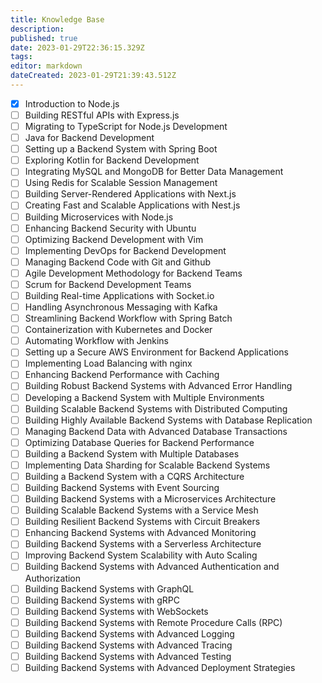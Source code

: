 ```yaml
---
title: Knowledge Base
description: 
published: true
date: 2023-01-29T22:36:15.329Z
tags: 
editor: markdown
dateCreated: 2023-01-29T21:39:43.512Z
---
```


- [x] Introduction to Node.js
- [ ] Building RESTful APIs with Express.js
- [ ] Migrating to TypeScript for Node.js Development
- [ ] Java for Backend Development
- [ ] Setting up a Backend System with Spring Boot
- [ ] Exploring Kotlin for Backend Development
- [ ] Integrating MySQL and MongoDB for Better Data Management
- [ ] Using Redis for Scalable Session Management
- [ ] Building Server-Rendered Applications with Next.js
- [ ] Creating Fast and Scalable Applications with Nest.js
- [ ] Building Microservices with Node.js
- [ ] Enhancing Backend Security with Ubuntu
- [ ] Optimizing Backend Development with Vim
- [ ] Implementing DevOps for Backend Development
- [ ] Managing Backend Code with Git and Github
- [ ] Agile Development Methodology for Backend Teams
- [ ] Scrum for Backend Development Teams
- [ ] Building Real-time Applications with Socket.io
- [ ] Handling Asynchronous Messaging with Kafka
- [ ] Streamlining Backend Workflow with Spring Batch
- [ ] Containerization with Kubernetes and Docker
- [ ] Automating Workflow with Jenkins
- [ ] Setting up a Secure AWS Environment for Backend Applications
- [ ] Implementing Load Balancing with nginx
- [ ] Enhancing Backend Performance with Caching
- [ ] Building Robust Backend Systems with Advanced Error Handling
- [ ] Developing a Backend System with Multiple Environments
- [ ] Building Scalable Backend Systems with Distributed Computing
- [ ] Building Highly Available Backend Systems with Database Replication
- [ ] Managing Backend Data with Advanced Database Transactions
- [ ] Optimizing Database Queries for Backend Performance
- [ ] Building a Backend System with Multiple Databases
- [ ] Implementing Data Sharding for Scalable Backend Systems
- [ ] Building a Backend System with a CQRS Architecture
- [ ] Building Backend Systems with Event Sourcing
- [ ] Building Backend Systems with a Microservices Architecture
- [ ] Building Scalable Backend Systems with a Service Mesh
- [ ] Building Resilient Backend Systems with Circuit Breakers
- [ ] Enhancing Backend Systems with Advanced Monitoring
- [ ] Building Backend Systems with a Serverless Architecture
- [ ] Improving Backend System Scalability with Auto Scaling
- [ ] Building Backend Systems with Advanced Authentication and Authorization
- [ ] Building Backend Systems with GraphQL
- [ ] Building Backend Systems with gRPC 
- [ ] Building Backend Systems with WebSockets
- [ ] Building Backend Systems with Remote Procedure Calls (RPC)
- [ ] Building Backend Systems with Advanced Logging
- [ ] Building Backend Systems with Advanced Tracing
- [ ] Building Backend Systems with Advanced Testing
- [ ] Building Backend Systems with Advanced Deployment Strategies